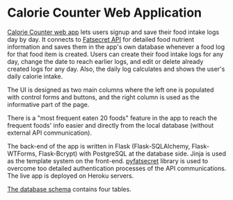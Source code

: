# Calorie Counter Web Application

[Calorie Counter web app](https://serene-ridge-82147.herokuapp.com) lets users signup and save their food intake logs day by day. It connects to [Fatsecret API](https://platform.fatsecret.com/api/) for detailed food nutrient information and saves them in the app's own database whenever a food log for that food item is created. Users can create their food intake logs for any day, change the date to reach earlier logs, and edit or delete already created logs for any day. Also, the daily log calculates and shows the user's daily calorie intake.

The UI is designed as two main columns where the left one is populated with control forms and buttons, and the right column is used as the informative part of the page.

There is a "most frequent eaten 20 foods" feature in the app to reach the frequent foods' info easier and directly from the local database (without external API communication).

The back-end of the app is written in Flask (Flask-SQLAlchemy, Flask-WTForms, Flask-Bcrypt) with PostgreSQL at the database side.
Jinja is used as the template system on the front-end.
[pyfatsecret](https://pyfatsecret.readthedocs.io/en/latest/index.html) library is used to overcome too detailed authentication processes of the API communications.
The live app is deployed on Heroku servers.

[The database schema](/static/images/schema.png) contains four tables.




